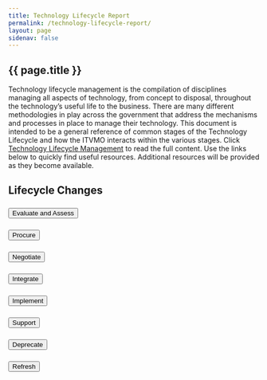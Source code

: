 ```yaml
---
title: Technology Lifecycle Report
permalink: /technology-lifecycle-report/
layout: page
sidenav: false
---
```


<section class="grid-container padding-left-0 padding-right-1">
<h1 class="margin-top-0">{{ page.title }}</h1>
<div class="margin-bottom-2">Technology lifecycle management is the compilation of disciplines managing all aspects of technology, from concept to disposal, throughout the technology’s useful life to the business. There are many different methodologies in play across the government that address the mechanisms and processes in place to manage their technology. This document is intended to be a general reference of common stages of the Technology Lifecycle and how the ITVMO interacts within the various stages. Click <a href="">Technology Lifecycle Management</a> to read the full content. Use the links below to quickly find useful resources. Additional resources will be provided as they become available.</div>
<h2 class="margin-bottom-1">Lifecycle Changes</h2>
<div class="usa-accordion">
      <!-- Use the accurate heading level to maintain the document outline -->
      <h3 class="usa-accordion__heading">
        <button class="usa-accordion__button" aria-expanded="false" aria-controls="b-a1">
          Evaluate and Assess
        </button>
      </h3>
      <div id="b-a1" class="usa-accordion__content" hidden="">
        <div class="grid-row">
            <div class="tablet:grid-col-8 padding-right-2">
            <p>Business analysts and business leadership need to communicate with technology analysts (EA, DA) and technology leadership to brainstorm viable paths forward. It is also the primary point to look for innovation opportunities to improve process, performance and productivity. It is with this understanding that the intersection between the business needs and the technical environment comes to consensus on appropriate technologies to create the solution. The solution does not necessarily imply a 100% new approach. It should leverage existing assets, software, services and technologies to maximize the value to the organization.</p>
            </div>
            <div class="tablet:grid-col-4 container">
            <div class="padding-x-2 radius-lg" style="background-color: #d9e8f6; padding-top: 3px; padding-bottom: 3px;">
                <p class="font-sans-md margin-top-2"><strong>User Story - FAQ</strong></p>
                <p><a href="{{site.baseurl}}/assets/files/tlr/What-vendors-provide-cloud-based-services-that-are-FedRamp-certified-508.pdf"><img src="{{site.baseurl}}/assets/images/icon.pdf.png" class="margin-right-05" width="16" valign="middle" alt="PDF">What vendors provide cloud based services that are FedRamp certified?</a></p>
                <p><a href="{{site.baseurl}}/assets/files/tlr/How-do-BICs-support-small-business-508.pdf"><img src="{{site.baseurl}}/assets/images/icon.pdf.png" class="margin-right-05" width="16" valign="middle" alt="PDF">How do BICs support small business?</a></p>
            </div>
            </div>
        </div>
        <br />
        <div class="clearfix grid-container padding-left-2 padding-right-1">
            <div class="grid-row grid-gap">
                <a href="" aria-label="" class="usa-button btn-primary margin-bottom-1">FedRamp</a>
                <a href="" aria-label="" class="usa-button btn-primary margin-bottom-1">Acquistion Analytics</a>
                <a href="" aria-label="" class="usa-button btn-primary margin-bottom-1">Operational Workbrench</a>
            </div>
        </div>
      </div>
      <!-- Use the accurate heading level to maintain the document outline -->
      <h3 class="usa-accordion__heading">
        <button class="usa-accordion__button" aria-expanded="false" aria-controls="b-a2">
         Procure
        </button>
      </h3>
      <div id="b-a2" class="usa-accordion__content" hidden="">
      <div class="grid-row">
            <div class="tablet:grid-col-8 padding-right-2">
              <p>The procurement stage utilizes the requirements and objectives laid out in the assessment phase. It identifies the necessary technology assets and the logistics/timeline of required purchases, as well as the funding sources/investment for them.</p>
              <p>The appropriate contract vehicles and qualified vendors are evaluated to determine the pool of suppliers that can best fulfill the requirements. Vendor evaluation criteria must meet (but not limited to) the standards of a vendor health assessment which determines:</p>
              <ul>
                <li>Financial stability</li>
                <li>Risk and security assessment</li>
                <li>Supply chain constraints</li>
              </ul>
              <p>It considers resource availability, funding, timeline and other constraints to execute the established plan and move the initiative forward to contract and negotiation.</p>
            </div>
            <div class="tablet:grid-col-4 container">
            <div class="padding-x-2 radius-lg" style="background-color: #d9e8f6; padding-top: 3px; padding-bottom: 3px;">
                <p class="font-sans-md margin-top-2"><strong>User Story - FAQ</strong></p>
                <p><a href="{{site.baseurl}}/assets/files/tlr/What-have-other-agencies-paid-for-a-similar-product-or-service-508.pdf"><img src="{{site.baseurl}}/assets/images/icon.pdf.png" class="margin-right-05" width="16" valign="middle" alt="PDF">What have other agencies paid for a similar product or service?</a></p>
                <p><a href="{{site.baseurl}}/assets/files/tlr/What-are-the-obligations-by-BIC-and-which-agencies-use-them-508.pdf"><img src="{{site.baseurl}}/assets/images/icon.pdf.png" class="margin-right-05" width="16" valign="middle" alt="PDF">What are the obligations by BIC and which agencies use them?</a></p>
                <p><a href="{{site.baseurl}}/assets/files/tlr/What-is-the-OEM-and-vendor-spend-by-agency-508.pdf"><img src="{{site.baseurl}}/assets/images/icon.pdf.png" class="margin-right-05" width="16" valign="middle" alt="PDF">What is the OEM and vendor spend by agency?</a></p>
            </div>
            </div>  
      </div>
      </div>
      <!-- Use the accurate heading level to maintain the document outline -->
      <h3 class="usa-accordion__heading">
        <button class="usa-accordion__button" aria-expanded="false" aria-controls="b-a3">
          Negotiate
        </button>
      </h3>
      <div id="b-a3" class="usa-accordion__content" hidden="">
      <div class="grid-row">
            <div class="tablet:grid-col-8 padding-right-2">
            <p>In the negotiate stage it is important to look at the big picture and understand contracts and contract term periods. This is the stage where consolidation can occur and economies of scale can be leveraged for the organization.</p>
            <p>Although oftentimes impractical, it is useful for the contract period to align with the funding period. It provides for smoother transactions on the financial side over time.
            </p>
            </div>
            <div class="tablet:grid-col-4 container">
            <div class="padding-x-2 radius-lg" style="background-color: #d9e8f6; padding-top: 3px; padding-bottom: 3px;">
                <p class="font-sans-md margin-top-2"><strong>User Story - FAQ</strong></p>
                <p><a href="{{site.baseurl}}/assets/files/tlr/What-is-the-OEM-and-vendor-spend-by-agency-508.pdf"><img src="{{site.baseurl}}/assets/images/icon.pdf.png" class="margin-right-05" width="16" valign="middle" alt="PDF">What have other agencies paid for a similar product or service?</a></p>
             </div>
            </div>  
      </div>
      </div>
      <!-- Use the accurate heading level to maintain the document outline -->
      <h3 class="usa-accordion__heading">
        <button class="usa-accordion__button" aria-expanded="false" aria-controls="b-a4">
          Integrate
        </button>
      </h3>
      <div id="b-a4" class="usa-accordion__content" hidden="">
        <div class="grid-row">
            <div class="tablet:grid-col-8 padding-right-2">
            <p>This stage of the TLC begins the operational lifecycle. It is where considerations around change, down time, risk and operational disruption are evaluated to finalize the implementation plan that integrates into the current technology landscape. Depending on the type of initiative, many different disciplines (ITIL, Service Management, PMI, SDLC, etc) may be engaged to follow through from the design effort to implementation. A critical aspect of this stage of the TLC is inventory tracking and management of assets. Physical assets as well as soft assets, such as software licensing, are inventoried by an auditable process to safeguard the organization’s expenditures and meet compliance (vendor, government) requirements. The inventory and asset management practices established at this point are key to tracking the disposition and dependencies of the items throughout their useful life.</p>
            <p><strong>NOTE:</strong> Links to additional government wide resources will be shown as they become available.</p>
            </div>
            <div class="tablet:grid-col-4 container">
            <div class="padding-x-2 radius-lg" style="background-color: #d9e8f6; padding-top: 3px; padding-bottom: 3px;">
                <p class="font-sans-md margin-top-2"><strong>Agency Specific Resources:</strong></p>
                <p><a href="">Agency specific CMDB, inventory management systems or asset databases will be valuable resources for this stage.</a></p>
             </div>
            </div>  
      </div>
      </div>
      <!-- Use the accurate heading level to maintain the document outline -->
      <h3 class="usa-accordion__heading">
        <button class="usa-accordion__button" aria-expanded="false" aria-controls="b-a5">
          Implement
        </button>
      </h3>
      <div id="b-a5" class="usa-accordion__content" hidden="">
        <div class="grid-row">
            <div class="tablet:grid-col-8 padding-right-2">
            <p>Implementation consists of all the items related to deployment and achieving steady state. This would include all types of quality assurance, regression testing, performance testing, acceptance testing and preparation of production environments. It provides a plan and roadmap that takes the initiative to the point where it is in use and provides value to the organization. Communication to the impacted constituents is critical to the success of the implementation. Whether it is an enterprise-wide system replacement, network speed, architecture change, or simply provisioning a license, the constituents must be informed of the schedule, trained appropriately and understand the impact. The results and execution of the change management plans from the integration stage are critical to the success of the actual deployment.</p>
            <p><strong>NOTE:</strong> Links to additional government wide resources will be shown as they become available.</p>
            </div>
            <div class="tablet:grid-col-4 container">
            <div class="padding-x-2 radius-lg" style="background-color: #d9e8f6; padding-top: 3px; padding-bottom: 3px;">
                <p class="font-sans-md margin-top-2"><strong>Agency Specific Resources:</strong></p>
                <p><a href="">Agency specific PPM tools, project plans and change management plans will be valuable resources for this stage.</a></p>
             </div>
            </div>  
      </div>
      </div>
       <!-- Use the accurate heading level to maintain the document outline -->
      <h3 class="usa-accordion__heading">
        <button class="usa-accordion__button" aria-expanded="false" aria-controls="b-a6">
          Support
        </button>
      </h3>
      <div id="b-a6" class="usa-accordion__content" hidden="">
        <div class="grid-row">
            <div class="tablet:grid-col-8 padding-right-2">
            <p>No technology system or service operates without support. Support provides the basis for long term client success in enabling the mission with technology. Support comes into play in many facets and is likely provided in a tiered structure by the operational team or a specific support team. It includes but is not limited to direct assistance to the client base, ongoing maintenance, patching and upgrades of SaaS systems to the current release. Some support may be implemented by automated tools while other is done manually by the operational or support team.</p>
            <p><strong>NOTE:</strong> Links to additional government wide resources will be shown as they become available.</p>
            </div>
            <div class="tablet:grid-col-4 container">
            <div class="padding-x-2 radius-lg" style="background-color: #d9e8f6; padding-top: 3px; padding-bottom: 3px;">
                <p class="font-sans-md margin-top-2"><strong>Agency Specific Resources:</strong></p>
                <p><a href="">Agency specific support tools, ticketing systems and incident response play an important role within this stage. Data from these systems can provide useful metrics for understanding vendor and product performance.</a></p>
             </div>
            </div>  
      </div>
      </div>
      <!-- Use the accurate heading level to maintain the document outline -->
      <h3 class="usa-accordion__heading">
        <button class="usa-accordion__button" aria-expanded="false" aria-controls="b-a7">
          Deprecate
        </button>
      </h3>
      <div id="b-a7" class="usa-accordion__content" hidden="">
        <div class="grid-row">
            <div class="tablet:grid-col-8 padding-right-2">
            <p>Near the end of the technology lifecycle some technologies themselves or features and functions of the technology may lose favor in light of newer technologies, faster performance, richer feature set, etc. Although the technology may remain available or allowed, at this point it is possibly not secure, not recommended, inefficient, or its shortcomings overshadow its value. This impacts all forms of technology, including software, hardware, systems, architecture and process.</p>
            <p><strong>NOTE:</strong> Links to additional government wide resources will be shown as they become available.</p>
            </div>
            <div class="tablet:grid-col-4 container">
            <div class="padding-x-2 radius-lg" style="background-color: #d9e8f6; padding-top: 3px; padding-bottom: 3px;">
                <p class="font-sans-md margin-top-2"><strong>Agency Specific Resources:</strong></p>
                <p><a href="">Understanding the dependencies from an agency specific CMDB and aligning to the vendor roadmap or upgrade path are key to defining the path forward.</a></p>
             </div>
            </div>  
      </div>
      </div>
      <!-- Use the accurate heading level to maintain the document outline -->
      <h3 class="usa-accordion__heading">
        <button class="usa-accordion__button" aria-expanded="false" aria-controls="b-a8">
          Refresh
        </button>
      </h3>
      <div id="b-a8" class="usa-accordion__content" hidden="">
        <div class="grid-row">
            <div class="tablet:grid-col-8 padding-right-2">
            <p>Whether it is the modernization of old technology to new, or the replacement of existing technology at the end of its lifespan,  it is important to determine the value to the organization and government as an input for evaluating and assessing future technology needs. Refresh objectives are driven by past performance and future business strategies to optimize the devices and system components supporting the goals of the organization. Data gathered from other aspects of the TLC should inform which products or vendors have fallen short of expectation and which products or vendors have exceeded expectation. These data generally relate to physical hardware assets in the areas of network, voice and end user devices but also should apply to software related services.</p>
            <p><strong>NOTE:</strong> Links to additional government wide resources will be shown as they become available.</p>
            </div>
            <div class="tablet:grid-col-4 container">
            <div class="padding-x-2 radius-lg" style="background-color: #d9e8f6; padding-top: 3px; padding-bottom: 3px;">
                <p class="font-sans-md margin-top-2"><strong>Agency Specific Resources:</strong></p>
                <p><a href="">Total Cost of Ownership (TCO) inclusive of support, downtime and repair costs should be weighed against just replacement cost to maximize ROI and value to the agency.</a></p>
             </div>
            </div>  
      </div>
      </div>
</div>
<br />
</section>

